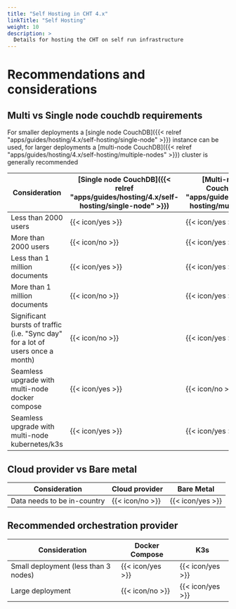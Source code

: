 ```yaml
---
title: "Self Hosting in CHT 4.x"
linkTitle: "Self Hosting"
weight: 10
description: >
  Details for hosting the CHT on self run infrastructure
---
```


# Recommendations and considerations

## Multi vs Single node couchdb requirements

For smaller deployments a [single node CouchDB]({{< relref "apps/guides/hosting/4.x/self-hosting/single-node" >}}) instance can be used, for larger deployments a [multi-node CouchDB]({{< relref "apps/guides/hosting/4.x/self-hosting/multiple-nodes" >}}) cluster is generally recommended

| Consideration                                                                   | [Single node CouchDB]({{< relref "apps/guides/hosting/4.x/self-hosting/single-node" >}}) | [Multi-node clustered CouchDB]({{< relref "apps/guides/hosting/4.x/self-hosting/multiple-nodes" >}}) |
| ------------------------------------------------------------------------------- | ---------------------------------------------------------------------------------------- | ---------------------------------------------------------------------------------------------------- |
| Less than 2000 users                                                            | {{< icon/yes >}}                                                                         | {{< icon/yes >}}                                                                                     |
| More than 2000 users                                                            | {{< icon/no >}}                                                                          | {{< icon/yes >}}                                                                                     |
| Less than 1 million documents                                                   | {{< icon/yes >}}                                                                         | {{< icon/yes >}}                                                                                     |
| More than 1 million documents                                                   | {{< icon/no >}}                                                                          | {{< icon/yes >}}                                                                                     |
| Significant bursts of traffic (i.e. "Sync day" for a lot of users once a month) | {{< icon/no >}}                                                                          | {{< icon/yes >}}                                                                                     |
| Seamless upgrade with multi-node docker compose                                 | {{< icon/yes >}}                                                                         | {{< icon/no >}}                                                                                      |
| Seamless upgrade with multi-node kubernetes/k3s                                 | {{< icon/yes >}}                                                                         | {{< icon/yes >}}                                                                                     |


## Cloud provider vs Bare metal

| Consideration               | Cloud provider  | Bare Metal       |
| --------------------------- | --------------- | ---------------- |
| Data needs to be in-country | {{< icon/no >}} | {{< icon/yes >}} |

## Recommended orchestration provider

| Consideration                        | Docker Compose   | K3s              |
| ------------------------------------ | ---------------- | ---------------- |
| Small deployment (less than 3 nodes) | {{< icon/yes >}} | {{< icon/yes >}} |
| Large deployment                     | {{< icon/no >}}  | {{< icon/yes >}} |


